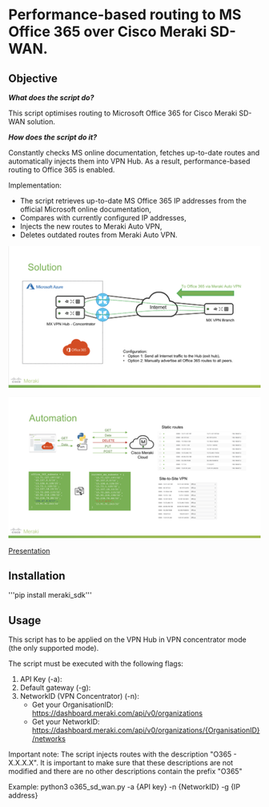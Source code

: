 # Performance-based routing to MS Office 365 over Cisco Meraki SD-WAN.

## Objective

***What does the script do?***

This script optimises routing to Microsoft Office 365 for Cisco Meraki SD-WAN solution.

***How does the script do it?***

Constantly checks MS online documentation, fetches up-to-date routes and automatically injects them into VPN Hub.
As a result, performance-based routing to Office 365 is enabled.

Implementation:
- The script retrieves up-to-date MS Office 365 IP addresses from the official Microsoft online documentation, 
- Compares with currently configured IP addresses, 
- Injects the new routes to Meraki Auto VPN, 
- Deletes outdated routes from Meraki Auto VPN.

![Solution](pics/solution.png)

![Automation](pics/automation.png)

[Presentation](https://drive.google.com/file/d/1rs0msxhX5km2pTcq6rHoc_U8IgaeIDB1/view?usp=sharing)

## Installation

'''pip install meraki_sdk'''

## Usage

This script has to be applied on the VPN Hub in VPN concentrator mode (the only supported mode).

The script must be executed with the following flags:

1. API Key (-a): 
2. Default gateway (-g):
3. NetworkID (VPN Concentrator) (-n):
	- Get your OrganisationID:
	https://dashboard.meraki.com/api/v0/organizations
	- Get your NetworkID:
	https://dashboard.meraki.com/api/v0/organizations/{OrganisationID}/networks
	
Important note:
The script injects routes with the description "O365 - X.X.X.X". It is important to make sure that these descriptions are not modified and there are no other descriptions contain the prefix "O365"

Example:
python3 o365_sd_wan.py -a {API key} -n {NetworkID} -g {IP address}

